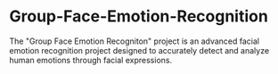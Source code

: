 # Group-Face-Emotion-Recognition
The "Group Face Emotion Recogniton" project is an advanced facial emotion recognition project designed to accurately detect and analyze human emotions through facial expressions. 
